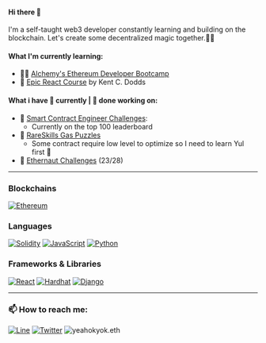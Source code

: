 #### Hi there 👋
I'm a self-taught web3 developer constantly learning and building on the blockchain. Let's create some decentralized magic together.🧙‍♂️

#### What I'm currently learning:
- 🧑‍💻 [Alchemy's Ethereum Developer Bootcamp](https://university.alchemy.com/ethereum)
- 📘 [Epic React Course](https://epicreact.dev/) by Kent C. Dodds


#### What i have  🚧 currently | 🍻 done working on:
- 🚧 [Smart Contract Engineer Challenges](https://www.smartcontract.engineer/challenges): 
    - Currently on the top 100 leaderboard
- 🚧 [RareSkills Gas Puzzles](https://github.com/yeahokyok/gas-puzzles)
    - Some contract require low level to optimize so I need to learn Yul first 🥲  
- 🚧 [Ethernaut Challenges](https://github.com/yeahokyok/ethernaut-challenges) (23/28)

---
### Blockchains

[![Ethereum][ethereum-shield]][ethereum]

### Languages

[![Solidity][solidity-shield]][solidity]
[![JavaScript][javascript-shield]][javascript]
[![Python][python-shield]][python]

### Frameworks & Libraries

[![React][react-shield]][react]
[![Hardhat][hardhat-shield]][hardhat]
[![Django][django-shield]][django]

---
### 📫 How to reach me:

[![Line][line-shield]][line]
[![Twitter][twitter-shield]][twitter]
![yeahokyok.eth](https://img.shields.io/badge/yeahokyok.eth-3C3C3D?style=for-the-badge&logo=Ethereum&logoColor=white)

[ethereum-shield]: https://img.shields.io/badge/Ethereum-3C3C3D?style=for-the-badge&logo=Ethereum&logoColor=white
[ethereum]: https://ethereum.org/en/
[solidity-shield]: https://img.shields.io/badge/Solidity-e6e6e6?style=for-the-badge&logo=solidity&logoColor=black
[solidity]: https://docs.soliditylang.org/en/latest/
[javascript-shield]: https://img.shields.io/badge/JavaScript-323330?style=for-the-badge&logo=javascript&logoColor=F7DF1E
[javascript]: https://developer.mozilla.org/en-US/docs/Web/JavaScript
[python-shield]: https://img.shields.io/badge/Python-14354C?style=for-the-badge&logo=python&logoColor=white
[python]: https://www.python.org
[react-shield]: https://img.shields.io/badge/React-20232A?style=for-the-badge&logo=react&logoColor=61DAFB
[react]: https://reactjs.org/
[hardhat-shield]: https://img.shields.io/badge/Hardhat-FFF100?style=for-the-badge&logo=hardhat&logoColor=white
[hardhat]: https://hardhat.org/
[django-shield]: https://img.shields.io/badge/Django-092e20?style=for-the-badge&logo=django&logoColor=white
[django]: https://www.djangoproject.com/
[line-shield]: https://img.shields.io/badge/Line-00C300?style=for-the-badge&logo=line&logoColor=white
[line]: https://line.me/ti/p/dHoEE7CDAP
[twitter-shield]: https://img.shields.io/badge/Twitter-1DA1F2?style=for-the-badge&logo=twitter&logoColor=white
[twitter]: https://twitter.com/yeahokyok
[ethereum-address]:yeahokyok.eth
